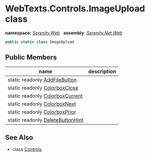 # WebTexts.Controls.ImageUpload class
**namespace:** *[Serenity.Web](../README.md#serenity.web-namespace)*   **assembly**: *[Serenity.Net.Web](../README.md)*

```csharp
public static class ImageUpload
```

## Public Members

| name | description |
| --- | --- |
| static readonly [AddFileButton](WebTexts.Controls.ImageUpload/AddFileButton.md) |  |
| static readonly [ColorboxClose](WebTexts.Controls.ImageUpload/ColorboxClose.md) |  |
| static readonly [ColorboxCurrent](WebTexts.Controls.ImageUpload/ColorboxCurrent.md) |  |
| static readonly [ColorboxNext](WebTexts.Controls.ImageUpload/ColorboxNext.md) |  |
| static readonly [ColorboxPrior](WebTexts.Controls.ImageUpload/ColorboxPrior.md) |  |
| static readonly [DeleteButtonHint](WebTexts.Controls.ImageUpload/DeleteButtonHint.md) |  |

## See Also

* class [Controls](WebTexts.Controls.md)